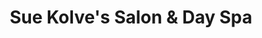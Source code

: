 ---
title: "Sue Kolve's Salon & Day Spa"
url: /onalaska/sue-kolves-salon-und-day-spa/
shop: Friseur
---